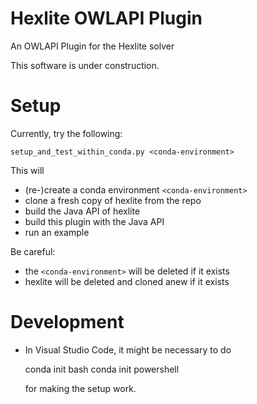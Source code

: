 # Hexlite OWLAPI Plugin

An OWLAPI Plugin for the Hexlite solver

This software is under construction.

# Setup

Currently, try the following:

    setup_and_test_within_conda.py <conda-environment>

This will 

* (re-)create a conda environment `<conda-environment>`
* clone a fresh copy of hexlite from the repo
* build the Java API of hexlite
* build this plugin with the Java API
* run an example

Be careful:
* the `<conda-environment>` will be deleted if it exists
* hexlite will be deleted and cloned anew if it exists

# Development

* In Visual Studio Code, it might be necessary to do

    conda init bash
    conda init powershell

  for making the setup work.